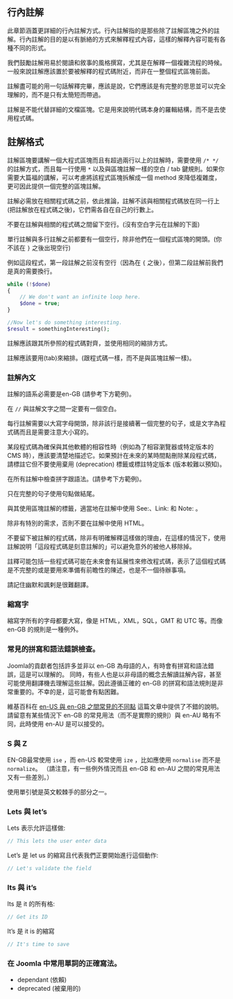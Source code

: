 ## 行內註解

此章節涵蓋更詳細的行內註解方式。行內註解指的是那些除了註解區塊之外的註解。行內註解的目的是以有脈絡的方式來解釋程式內容，這樣的解釋內容可能有各種不同的形式。

我們鼓勵註解用易於閱讀和敘事的風格撰寫，尤其是在解釋一個複雜流程的時候。一般來說註解應該置於要被解釋的程式碼附近，而非在一整個程式區塊前面。

註解盡可能的用一句話解釋完畢，應該是說，它們應該是有完整的思思並可以完全理解的，而不是只有太簡短而帶過。

註解是不能代替詳細的文檔區塊。它是用來說明代碼本身的羅輯結構，而不是去使用程式碼。

## 註解格式

註解區塊要講解一個大程式區塊而且有超過兩行以上的註解時，需要使用 `/* */` 的註解方式，而且每一行使用 `*` 以及與區塊註解一樣的空白 / tab 鍵規則。如果你需要大篇福的講解，可以考慮將該程式區塊拆解成一個 method 來降低複雜度，更可因此提供一個完整的區塊註解。

註解必需放在相關程式碼之前，依此推論，註解不該與相關程式碼放在同一行上 (把註解放在程式碼之後)，它們需各自在自己的行數上。

不要在註解與相關的程式碼之間留下空行。(沒有空白字元在註解的下面)

單行註解與多行註解之前都要有一個空行，除非他們在一個程式區塊的開頭。(你不該在 `}` 之後出現空行)

例如這段程式，第一段註解之前沒有空行（因為在 `{` 之後），但第二段註解前我們是真的需要換行。

```php
while (!$done)
{
	// We don't want an infinite loop here.
	$done = true;
}

//Now let's do something interesting.
$result = somethingInteresting();
```

註解應該跟其所參照的程式碼對齊，並使用相同的縮排方式。

註解應該要用(tab)來縮排。(跟程式碼一樣，而不是與區塊註解一樣)。

### 註解內文 

註解的語系必需要是en-GB (請參考下方範例)。

在 `//` 與註解文字之間一定要有一個空白。

每行註解需要以大寫字母開頭，除非該行是接續著一個完整的句子，或是文字為程式碼而且是需要注意大小寫的。

某段程式碼為確保與其他軟體的相容性時（例如為了相容瀏覽器或特定版本的 CMS 時），應該要清楚地描述它。如果預計在未來的某時間點刪除某段程式碼，請標註它但不要使用棄用 (deprecation) 標籤或標註特定版本 (版本較難以預知)。

在所有註解中檢查拼字跟語法。(請參考下方範例)。

只在完整的句子使用句點做結尾。

與其使用區塊註解的標籤，適當地在註解中使用 See:、Link: 和 Note: 。

除非有特別的需求，否則不要在註解中使用 HTML。

不要留下被註解的程式碼，除非有明確解釋這樣做的理由，在這樣的情況下，使用註解說明「這段程式碼是刻意註解的」可以避免意外的被他人移除掉。

註釋可能包括一些程式碼可能在未來會有延展性來修改程式碼，表示了這個程式碼是不完整的或是要用來準備有前瞻性的陳述，也是不一個待辦事項。

請記住幽默和諷剌是很難翻譯。

### 縮寫字

縮寫字所有的字母都要大寫，像是 HTML，XML，SQL，GMT 和 UTC 等。而像 en-GB 的規則是一種例外。

### 常見的拼寫和語法錯誤檢查。

Joomla的貢獻者包括許多並非以 en-GB 為母語的人，有時會有拼寫和語法錯誤，這是可以理解的。 同時，有些人也是以非母語的概念去解讀註解內容，甚至可能使用翻譯機去理解這些註解。因此遵循正確的 en-GB 的拼寫和語法規則是非常重要的。不幸的是，這可能會有點困難。

維基百科在 [en-US 與 en-GB 之間常見的不同點](http://www.wikiwand.com/en/American_and_British_English_spelling_differences) 這篇文章中提供了不錯的說明。請留意有某些情況下 en-GB 的常見用法（而不是實際的規則）與 en-AU 略有不同，此時使用 en-AU 是可以接受的。

### S 與 Z

EN-GB最常使用 `ise` ，而 en-US 較常使用 `ize` ，比如應使用 `normalise` 而不是 `normalize`。 （請注意，有一些例外情況而且 en-GB 和 en-AU 之間的常見用法又有一些差別。）

使用單引號是英文較棘手的部分之一。

### Lets 與 let’s

Lets 表示允許這樣做:

```php
// This lets the user enter data
```

Let’s 是 let us 的縮寫且代表我們正要開始進行這個動作:

```php
// Let's validate the field
```

### Its 與 it’s

Its 是 it 的所有格:

```php
// Get its ID
```

It’s 是 it is 的縮寫

```php
// It's time to save
```

### 在 Joomla 中常用單詞的正確寫法。

- dependant (依賴)
- deprecated (被棄用的)
